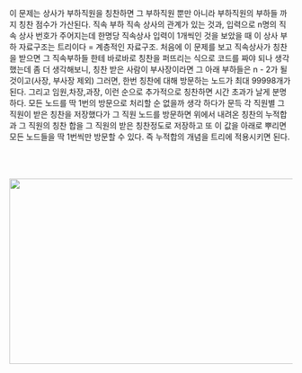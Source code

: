 이 문제는 상사가 부하직원을 칭찬하면 그 부하직원 뿐만 아니라 부하직원의 부하들 까지
칭찬 점수가 가산된다. 직속 부하 직속 상사의 관계가 있는 것과, 입력으로 n명의 직속 상사
번호가 주어지는데 한명당 직속상사 입력이 1개씩인 것을 보았을 때 이 상사 부하 자료구조는
트리이다 = 계층적인 자료구조. 처음에 이 문제를 보고 직속상사가 칭찬을 받으면 그 직속부하들
한테 바로바로 칭찬을 퍼뜨리는 식으로 코드를 짜야 되나 생각했는데 좀 더 생각해보니, 칭찬
받은 사람이 부사장이라면 그 아래 부하들은 n - 2가 될 것이고(사장, 부사장 제외) 그러면,
한번 칭찬에 대해 방문하는 노드가 최대 99998개가 된다. 그리고 임원,차장,과장, 이런 순으로
추가적으로 칭찬하면 시간 초과가 날게 분명하다. 모든 노드를 딱 1번의 방문으로 처리할 순 없을까 생각
하다가 문득 각 직원별 그 직원이 받은 칭찬을 저장했다가 그 직원 노드를 방문하면 위에서
내려온 칭찬의 누적합과 그 직원의 칭찬 합을 그 직원의 받은 칭찬정도로 저장하고 또 이 값을
아래로 뿌리면 모든 노드들을 딱 1번씩만 방문할 수 있다. 즉 누적합의 개념을 트리에 적용시키면
된다.<br></br><br></br>

<p align= "center"><img src="https://i.ytimg.com/vi/YIvDFT8uaHM/maxresdefault.jpg" height = 330x width = 600x></p>
